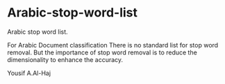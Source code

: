 # Arabic-stop-word-list
Arabic  stop word list.


For Arabic Document  classification There is no standard list for stop word removal.
But the importance of  stop word  removal is to reduce the dimensionality to enhance the accuracy.






























Yousif A.Al-Haj
